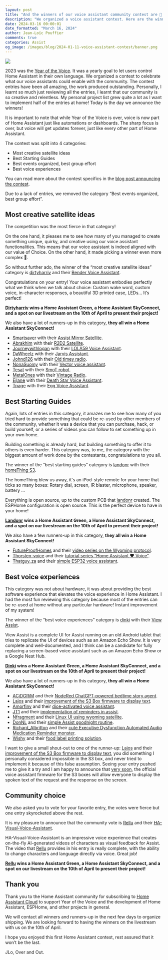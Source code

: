 ```yaml
---
layout: post
title: "And the winners of our voice assistant community contest are 🥁 ..."
description: "We organized a voice assistant contest. Here are the winners!"
date: 2024-03-16 00:00:01
date_formatted: "March 16, 2024"
author: Jean-Loïc Pouffier
comments: true
categories: Assist
og_image: /images/blog/2024-01-11-voice-assistant-contest/banner.png
---
```


<p><img src='/images/blog/2024-01-11-voice-assistant-contest/banner.png' class='no-shadow' /></p>

2023 was the [Year of the Voice](/blog/2022/12/20/year-of-voice/). It was a yearly goal to let users control Home Assistant in their own language. We organized a contest to celebrate what our voice assistants could enable with the community. The contest entries have been all amazing, the work produced outstanding. Personally, I learnt so much just reviewing all the entries, I learnt that our community is so creative and relentless.  My personal project list grew quite a lot as I want to implement half of the entries at home!  Today is the day we announce the winners!

<!--more-->

It is important to note that while Year of the Voice is over, voice is now part of Home Assistant just like automations or dashboards.
The sharp focus is over, but voice will get updates forever, just like every other part of Home Assistant.

The contest was split into 4 categories:

- Most creative satellite ideas
- Best Starting Guides
- Best events organized, best group effort
- Best voice experiences

You can read more about the contest specifics in the [blog post announcing the contest](/blog/2024/01/17/voice-assistant-contest/).

Due to a lack of entries, we removed the category “Best events organized, best group effort”.


## Most creative satellite ideas

The competition was the most fierce in that category!

On the one hand, it pleases me to see how many of you managed to create something unique, quirky, and creative using our voice assistant functionalities. This means that our voice assistant is indeed aligned with our value of Choice. On the other hand, it made picking a winner even more complex 😬.

So without further ado, the winner of the “most creative satellite ideas” category is [dirtyharriv](https://community.home-assistant.io/u/dirtyharriv) and their [Bender Voice Assistant](https://community.home-assistant.io/t/bender-voice-assistant/682041).

Congratulations on your entry! Your voice assistant embodies perfectly what we think when we talk about choice: Custom wake word, custom voice, in-character responses, a beautiful 3D printed case, LEDs… It’s perfect!

<lite-youtube videoid="gfO0CprMDH4" videotitle="Bender Voice Assistant"></lite-youtube>

**[Dirtyharriv](https://community.home-assistant.io/u/dirtyharriv) wins a Home Assistant Green, a Home Assistant SkyConnect, and a spot on our livestream on the 10th of April to present their project!**

We also have a lot of runners-up in this category, **they all win a Home Assistant SkyConnect!**

- [Smartsaver](https://community.home-assistant.io/u/smartsaver) with their [Assist Mirror Satellite](https://community.home-assistant.io/t/assist-mirror-satellite/699264).
- [Abrakhim](https://community.home-assistant.io/u/abrakhim) with their [R2D2 Satellite](https://community.home-assistant.io/t/r2d2-satellite/690701).
- [Journeywithlogan](https://community.home-assistant.io/u/journeywithlogan) with their [LOLA59 Voice Assistant](https://community.home-assistant.io/t/lola59-voice-assistant-multisensor-apple-airplay/701723).
- [DaWheelz](https://community.home-assistant.io/u/DaWheelz) with their [Jarvis Assistant](https://community.home-assistant.io/t/jarvis-assistant/695720).
- [Johnd126](https://community.home-assistant.io/u/johnd126) with their [Old timey radio](https://community.home-assistant.io/t/my-old-timey-radio-voice-assistant-satellite-contest-entry/698238).
- [NonaSuomy](https://community.home-assistant.io/u/NonaSuomy) with their [Vector voice assistant](https://community.home-assistant.io/t/vector-home-assistant-control/675165).
- [Tesat](https://community.home-assistant.io/u/Tesat) with their [SmoT robot](https://community.home-assistant.io/t/smot-your-homeassistant-companion-robot/696369).
- [MetalOnes](https://community.home-assistant.io/u/MetalOnes) with their [Vintage Radio](https://community.home-assistant.io/t/vintage-radio-voice-assistant/699049).
- [Ejlane](https://community.home-assistant.io/u/ejlane) with their [Death Star Voice Assistant](https://community.home-assistant.io/t/death-star-voice-assistant/701706).
- [Tpage](https://community.home-assistant.io/u/tpage) with their [Egg Voice Assistant](https://community.home-assistant.io/t/egg-voice-assistant/698819).

## Best Starting Guides

Again, lots of entries in this category, it amazes me to see how many of you tried hard to provide something that could be re-used by other members of the community, whether it was a device that you can purchase, hack, or build yourself, or a series of videos you can follow to set something up in your own home. 

Building something is already hard, but building something to offer it to others is even harder. This category was, to me, the category with the biggest amount of work done by the contestants, congratulations to you all.

The winner of the “best starting guides” category is [landonr](https://community.home-assistant.io/u/landonr) with their [homeThing S3](https://community.home-assistant.io/t/homething-s3-ipod-smart-home-remote-with-voice-control/702666).

The homeThing blew us away, it's an iPod-style remote for your home that ticks so many boxes: Rotary dial, screen, IR blaster, microphone, speaker, battery ...

Everything is open source, up to the custom PCB that [landonr](https://community.home-assistant.io/u/landonr) created. The ESPHome configuration is open source. This is the perfect device to have in your home!

<lite-youtube videoid="5bx5w-n5c0Y" videotitle="homeThing S3"></lite-youtube>

**[Landonr](https://community.home-assistant.io/u/landonr) wins a Home Assistant Green, a Home Assistant SkyConnect, and a spot on our livestream on the 10th of April to present their project!**

We also have a few runners-up in this category, **they all win a Home Assistant SkyConnect!**

- [FutureProofHomes](https://community.home-assistant.io/u/FutureProofHomes) and their [video series on the Wyoming protocol](https://community.home-assistant.io/t/futureproofhomes-wyoming-enhancements-yt-series-contest-entry/693723).
- [Thorsten-voice](https://community.home-assistant.io/u/thorsten-voice) and their [tutorial series “Home Assistant ❤️ Voice”](https://community.home-assistant.io/t/yt-tutorial-series-home-assistant-voice-cooking-recipe-style/696644).
- [Thatguy_za](https://community.home-assistant.io/u/thatguy_za) and their [simple ESP32 voice assistant](https://community.home-assistant.io/t/my-esp32-based-voice-assistant-with-wake-word/697153).

## Best voice experiences

This category was not about hardware, it was about providing the best software experience that elevates the voice experience in Home Assistant. I had the most fun reviewing this category because most of the entries can be re-used at home without any particular hardware! Instant improvement of my system!

The winner of the “best voice experiences” category is [dinki](https://community.home-assistant.io/u/dinki) with their [View Assist](https://community.home-assistant.io/t/view-assist-visual-feedback-for-assist-voice-assistant-on-an-android-tablet-install-info-provided-on-wiki/699659).

View Assist is a complete UI for Assist running on an old Android tablet that tries to replicate the UI of devices such as an Amazon Echo Show. It is very complete and well-documented, and I think can be a candidate for fully replacing a screen-based voice assistant such as an Amazon Echo Show or a Google Nest Hub.

<lite-youtube videoid="I-TejfwZi5g" videotitle="View Assist"></lite-youtube>

**[Dinki](https://community.home-assistant.io/u/dinki) wins a Home Assistant Green, a Home Assistant SkyConnect, and a spot on our livestream on the 10th of April to present their project!**

We also have a lot of runners-up in this category, **they all win a Home Assistant SkyConnect!**

- [ACiDGRiM](https://community.home-assistant.io/u/ACiDGRiM) and their [NodeRed ChatGPT-powered bedtime story agent](https://community.home-assistant.io/t/replace-yourself-with-ai-nodered-bedtime-story-from-chatgpt/699843).
- [Lajos](https://community.home-assistant.io/u/Lajos) and their [improvement of the S3 Box firmware to display text](https://community.home-assistant.io/t/a-jrpg-style-conversation-with-the-voice-assistant-on-the-s3-box-3/697172).
- [Amorfinv](https://community.home-assistant.io/u/amorfinv) and their [dice-activated voice assistant](https://community.home-assistant.io/t/dice-activated-voice-assistant/680506).
- [JT1](https://community.home-assistant.io/u/JT1) and their [implementation of reminders in assist](https://community.home-assistant.io/t/local-voice-reminders-created-with-assist/698875).
- [Nfragment](https://community.home-assistant.io/u/nfragment) and their [Linux UI using wyoming satellite](https://community.home-assistant.io/t/advanced-virtual-assistant-using-linux-as-a-wyoming-satellite/702013).
- [DonNL](https://community.home-assistant.io/u/DonNL) and their [simple Assist goodnight routine](https://community.home-assistant.io/t/voice-assistent-contest-assist-goodnight-routine-for-everyone/676224).
- [Richard_Albritton](https://community.home-assistant.io/u/Richard_Albritton) and their [cute Executive Dysfunction Automated Audio Medication Reminder monster](https://community.home-assistant.io/t/executive-dysfunction-automated-audio-medication-reminder-proof-of-concept/700668).
- [Wishy](https://community.home-assistant.io/u/wishy) and their [food label printing solution](https://community.home-assistant.io/t/food-labels-via-a-dymo-label-printer/701986).

I want to give a small shout-out to one of the runner-up: [Lajos](https://community.home-assistant.io/u/Lajos) and their [improvement of the S3 Box firmware to display text](https://community.home-assistant.io/t/a-jrpg-style-conversation-with-the-voice-assistant-on-the-s3-box-3/697172), you did something I personally considered impossible in the S3 box, and never tried to implement it because of this false assumption. Seeing your entry pushed me to give it a try and I am happy to announce that [very soon](https://github.com/esphome/firmware/pull/177), the official voice assistant firmware for the S3 boxes will allow everyone to display the spoken text of the request and the response on the screen.

## Community choice

We also asked you to vote for your favorite entry, the votes were fierce but one entry skyrocketed above the rest.

It is my pleasure to announce that the community vote is [Rellu](https://community.home-assistant.io/u/Rellu) and their [HA-Visual-Voice-Assistant](https://community.home-assistant.io/t/voice-assistant-contest-ha-visual-voice-assistant/687593).

HA-Visual-Voice-Assistant is an impressive voice experience that creates on-the-fly AI-generated videos of characters as visual feedback for Assist. The video that [Rellu](https://community.home-assistant.io/u/Rellu) provides in his entry is really complete, with the ability to change characters and language directly via voice. Great job!

<lite-youtube videoid="EcL6o62Vnoo" videotitle="HA-Visual-Voice-Assistant"></lite-youtube>

**[Rellu](https://community.home-assistant.io/u/Rellu) wins a Home Assistant Green, a Home Assistant SkyConnect, and a spot on our livestream on the 10th of April to present their project!**

## Thank you

Thank you to the Home Assistant community for subscribing to [Home Assistant Cloud](https://www.nabucasa.com/) to support Year of the Voice and the development of Home Assistant, ESPHome, and other projects in general.

We will contact all winners and runners-up in the next few days to organize shipping.
We are looking forward to having the winners on the livestream with us on the 10th of April.

I hope you enjoyed this first Home Assistant contest, rest assured that it won’t be the last.

JLo, Over and Out.